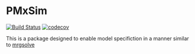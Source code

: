 # PMxSim

[![Build Status](https://github.com/TimKnab/PMxSim.jl/actions/workflows/CI.yml/badge.svg?branch=main)](https://github.com/TimKnab/PMxSim.jl/actions/workflows/CI.yml?query=branch%3Amain) [![codecov](https://codecov.io/gh/timknab/PMxSim.jl/branch/main/graph/badge.svg?token=HOIVQEKH0B)](https://codecov.io/gh/timknab/PMxSim.jl)


This is a package designed to enable model specifiction in a manner similar to [mrgsolve](https://mrgsolve.org)
